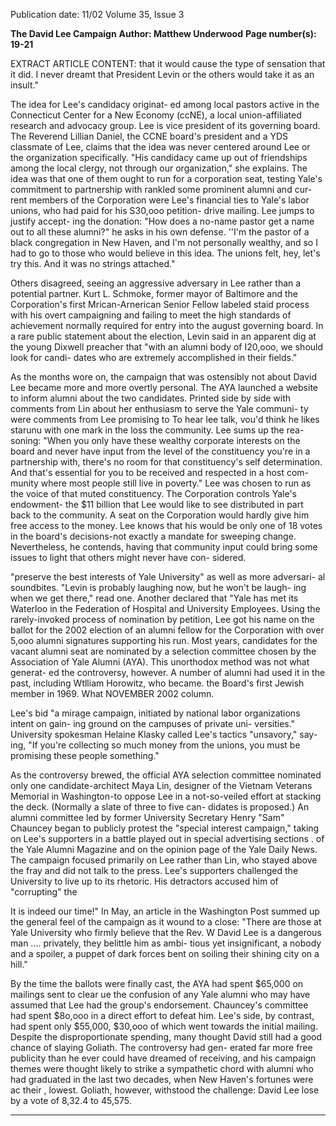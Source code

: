 Publication date: 11/02
Volume 35, Issue 3

**The David Lee Campaign**
**Author: Matthew Underwood**
**Page number(s): 19-21**

EXTRACT ARTICLE CONTENT:
that it would cause the type of sensation 
that it did. I never dreamt that President 
Levin or the others would take it as an 
insult." 

The idea for Lee's candidacy originat-
ed among local pastors active in the 
Connecticut Center for a New Economy 
(ccNE), a local union-affiliated research 
and advocacy group. Lee is vice president 
of its governing board. The Reverend 
Lillian Daniel, the CCNE board's president 
and a YDS classmate of Lee, claims that the 
idea was never centered around Lee or the 
organization specifically. "His candidacy 
came up out of friendships among the local 
clergy, not through our organization," she 
explains. The idea was that one of them 
ought to run for a corporation seat, testing 
Yale's commitment to partnership with 
rankled some prominent alumni and cur-
rent members of the Corporation were 
Lee's financial ties to Yale's labor unions, 
who had paid for his S30,ooo petition-
drive mailing. Lee jumps to justify accept-
ing the donation: "How does a no-name 
pastor get a name out to all these alumni?" 
he asks in his own defense. ''I'm the pastor 
of a black congregation in New Haven, and 
I'm not personally wealthy, and so I had to 
go to those who would believe in this idea. 
The unions felt, hey, let's try this. And it 
was no strings attached." 

Others disagreed, seeing an aggressive 
adversary in Lee rather than a potential 
partner. Kurt L. Schmoke, former mayor of 
Baltimore and the Corporation's first 
Mrican-Arnerican Senior Fellow labeled 
staid process with his overt campaigning 
and failing to meet the high standards of 
achievement normally required for entry 
into the august governing board. In a rare 
public statement about the election, Levin 
said in an apparent dig at the young 
Dixwell preacher that "with an alumni 
body of I20,ooo, we should look for candi-
dates who are extremely accomplished in 
their fields." 

As the months wore on, the campaign 
that was ostensibly not about David Lee 
became more and more overtly personal. 
The AYA launched a website to inform 
alumni about the two candidates. Printed 
side by side with comments from Lin about 
her enthusiasm to serve the Yale communi-
ty were comments from Lee promising to 
To hear lee talk, vou'd 
think he likes starunu 
with one mark in the loss 
the community. Lee sums up the rea-
soning: "When you only have these 
wealthy corporate interests on the 
board and never have input from the 
level of the constituency you're in a 
partnership with, there's no room for 
that constituency's self determination. 
And that's essential for you to be 
received and respected in a host com-
munity where most people still live in 
poverty." Lee was chosen to run as the 
voice of that muted constituency. The 
Corporation controls Yale's endowment-
the $11 billion that Lee would like to see 
distributed in part back to the community. 
A seat on the Corporation would hardly 
give him free access to the money. Lee 
knows that his would be only one of 18 
votes in the board's decisions-not exactly 
a 
mandate 
for 
sweeping 
change. 
Nevertheless, he contends, having that 
community input could bring some issues 
to light that others might never have con-
sidered. 

"preserve the best interests of Yale 
University" as well as more adversari-
al soundbites. "Levin is probably 
laughing now, but he won't be laugh-
ing when we get there," read one. 
Another declared that "Yale has met 
its Waterloo in the Federation of 
Hospital and University Employees. 
Using the rarely-invoked process of 
nomination by petition, Lee got his name 
on the ballot for the 2002 election of an 
alumni fellow for the Corporation with 
over 5,ooo alumni signatures supporting 
his run. Most years, candidates for the 
vacant alumni seat are nominated by a 
selection committee chosen by the 
Association of Yale Alumni (AYA). This 
unorthodox method was not what generat-
ed the controversy, however. A number of 
alumni had used it in the past, including 
Wtlliam Horowitz, who became. the 
Board's first Jewish member in 1969. What 
NOVEMBER 2002 
column. 

Lee's bid "a mirage campaign, initiated by 
national labor organizations intent on gain-
ing ground on the campuses of private uni-
versities." University spokesman Helaine 
Klasky called Lee's tactics "unsavory," say-
ing, "If you're collecting so much money 
from the unions, you must be promising 
these people something." 

As the controversy brewed, the official 
AYA selection committee nominated only 
one candidate-architect Maya Lin, 
designer 
of the 
Vietnam 
Veterans 
Memorial in Washington-to oppose Lee 
in a not-so-veiled effort at stacking the 
deck. (Normally a slate of three to five can-
didates is proposed.) An alumni committee 
led by former University Secretary Henry 
"Sam" Chauncey began to publicly protest 
the "special interest campaign," taking on 
Lee's supporters in a battle played out in 
special advertising sections . of the Yale 
Alumni Magazine and on the opinion page 
of the Yale Daily News. The campaign 
focused primarily on Lee rather than Lin, 
who stayed above the fray and did not talk 
to the press. Lee's supporters challenged the 
University to live up to its rhetoric. His 
detractors accused him of "corrupting" the


It is indeed our time!" In May, an 
article in the 
Washington 
Post 
summed up the general feel of the 
campaign as it wound to a close: "There are 
those at Yale University who firmly believe 
that the Rev. W David Lee is a dangerous 
man .... privately, they belittle him as ambi-
tious yet insignificant, a nobody and a 
spoiler, a puppet of dark forces bent on 
soiling their shining city on a hill." 

By the time the ballots were finally 
cast, the AYA had spent $65,000 on mailings 
sent to clear ue the confusion of any Yale 
alumni who may have assumed that Lee 
had the group's endorsement. Chauncey's 
committee had spent $8o,ooo in a direct 
effort to defeat him. Lee's side, by contrast, 
had spent only $55,000, $30,ooo of which 
went towards the initial mailing. Despite 
the disproportionate spending, many 
thought David still had a good chance of 
slaying Goliath. The controversy had gen-
erated far more free publicity than he ever 
could have dreamed of receiving, and his 
campaign themes were thought likely to 
strike a sympathetic chord with alumni 
who had graduated in the last two decades, 
when New Haven's fortunes were ac their , 
lowest. Goliath, however, withstood the 
challenge: David Lee lose by a vote of 8,32.4 
to 45,575. 


---